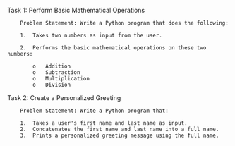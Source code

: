 Task 1: Perform Basic Mathematical Operations

        Problem Statement: Write a Python program that does the following:
        
        1.  Takes two numbers as input from the user.
        
        2.  Performs the basic mathematical operations on these two numbers:
        
            o	Addition
            o	Subtraction
            o	Multiplication
            o	Division
Task 2: Create a Personalized Greeting

        Problem Statement: Write a Python program that:
        
        1.  Takes a user's first name and last name as input.
        2.  Concatenates the first name and last name into a full name.
        3.  Prints a personalized greeting message using the full name.
